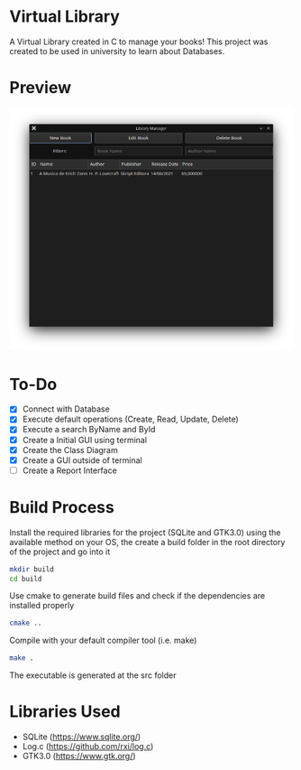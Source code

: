 # Virtual Library

A Virtual Library created in C to manage your books! This project was created to be used in university to learn about Databases.

# Preview

![list preview](https://github.com/Fukubi/VirtualLibrary/blob/main/docs/PreviewGUIV1.1.png?raw=true)

# To-Do
- [x] Connect with Database
- [x] Execute default operations (Create, Read, Update, Delete)
- [x] Execute a search ByName and ById
- [x] Create a Initial GUI using terminal
- [x] Create the Class Diagram
- [x] Create a GUI outside of terminal
- [ ] Create a Report Interface

# Build Process

Install the required libraries for the project (SQLite and GTK3.0) using the available method on your OS, the create a build folder in the root directory of the project and go into it

```bash
mkdir build
cd build
```

Use cmake to generate build files and check if the dependencies are installed properly

```bash
cmake ..
```

Compile with your default compiler tool (i.e. make)

```bash
make .
```

The executable is generated at the src folder

# Libraries Used

- SQLite (https://www.sqlite.org/)
- Log.c (https://github.com/rxi/log.c)
- GTK3.0 (https://www.gtk.org/)
